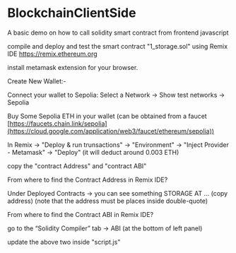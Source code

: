 # BlockchainClientSide
A basic demo on how to call solidity smart contract from frontend javascript


compile and deploy and test the smart contract "1_storage.sol" using Remix IDE  https://remix.ethereum.org 


install metamask extension for your browser.

Create  New Wallet:-

Connect your wallet to Sepolia: Select a Network -> Show test networks -> Sepolia

Buy Some Sepolia ETH in your wallet (can be obtained from a  faucet  [https://faucets.chain.link/sepolia](https://cloud.google.com/application/web3/faucet/ethereum/sepolia))

In Remix -> "Deploy & run trunsactions"  -> "Environment" -> "Inject Provider - Metamask" -> "Deploy" (it will deduct around 0.003 ETH)

copy the "contract Address" and "contract ABI"

From where to find the Contract Address in Remix IDE?

Under Deployed Contracts -> you can see something STORAGE AT ... (copy address) (note that the address must be places inside double-quote)

From where to find the Contract ABI in Remix IDE?

go to the “Solidity Compiler” tab -> ABI (at the bottom of left panel)

update the above two inside "script.js"

